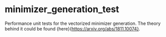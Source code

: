 # minimizer_generation_test
Performance unit tests for the vectorized minimizer generation.
The theory behind it could be found {here}{https://arxiv.org/abs/1811.10074}.
